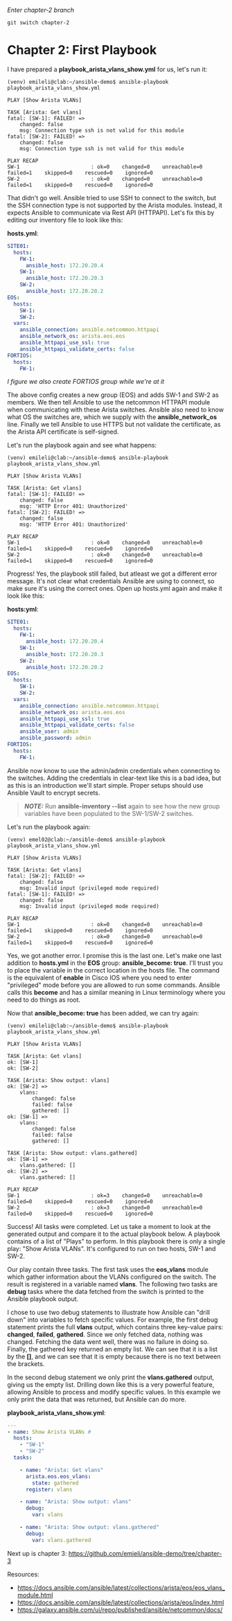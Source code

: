 *Enter chapter-2 branch*
```
git switch chapter-2
```

# Chapter 2: First Playbook
I have prepared a **playbook_arista_vlans_show.yml** for us, let's run it:
```
(venv) emileli@clab:~/ansible-demo$ ansible-playbook playbook_arista_vlans_show.yml

PLAY [Show Arista VLANs] 

TASK [Arista: Get vlans]
fatal: [SW-1]: FAILED! =>
    changed: false
    msg: Connection type ssh is not valid for this module
fatal: [SW-2]: FAILED! =>
    changed: false
    msg: Connection type ssh is not valid for this module

PLAY RECAP 
SW-1                       : ok=0    changed=0    unreachable=0    failed=1    skipped=0    rescued=0    ignored=0
SW-2                       : ok=0    changed=0    unreachable=0    failed=1    skipped=0    rescued=0    ignored=0
```

That didn't go well. Ansible tried to use SSH to connect to the switch, but the SSH connection type is not supported by the Arista modules. Instead, it expects Ansible to communicate via Rest API (HTTPAPI). Let's fix this by editing our inventory file to look like this:

**hosts.yml**:
```yaml
SITE01:
  hosts:
    FW-1:
      ansible_host: 172.20.20.4
    SW-1:
      ansible_host: 172.20.20.3
    SW-2:
      ansible_host: 172.20.20.2
EOS:
  hosts:
    SW-1:
    SW-2:
  vars:
    ansible_connection: ansible.netcommon.httpapi
    ansible_network_os: arista.eos.eos
    ansible_httpapi_use_ssl: true
    ansible_httpapi_validate_certs: false
FORTIOS:
  hosts:
    FW-1:
```
*I figure we also create FORTIOS group while we're at it*

The above config creates a new group (EOS) and adds SW-1 and SW-2 as members. We then tell Ansible to use the netcommon HTTPAPI module when communicating with these Arista switches. Ansible also need to know what OS the switches are, which we supply with the **ansible_network_os** line. Finally we tell Ansible to use HTTPS but not validate the certificate, as the Arista API certificate is self-signed.

Let's run the playbook again and see what happens:
```
(venv) emileli@clab:~/ansible-demo$ ansible-playbook playbook_arista_vlans_show.yml

PLAY [Show Arista VLANs] 

TASK [Arista: Get vlans]
fatal: [SW-1]: FAILED! =>
    changed: false
    msg: 'HTTP Error 401: Unauthorized'
fatal: [SW-2]: FAILED! =>
    changed: false
    msg: 'HTTP Error 401: Unauthorized'

PLAY RECAP 
SW-1                       : ok=0    changed=0    unreachable=0    failed=1    skipped=0    rescued=0    ignored=0
SW-2                       : ok=0    changed=0    unreachable=0    failed=1    skipped=0    rescued=0    ignored=0
```

Progress! Yes, the playbook still failed, but atleast we got a different error message. It's not clear what credentials Ansible are using to connect, so make sure it's using the correct ones. Open up hosts.yml again and make it look like this:

**hosts:yml**:
```yaml
SITE01:
  hosts:
    FW-1:
      ansible_host: 172.20.20.4
    SW-1:
      ansible_host: 172.20.20.3
    SW-2:
      ansible_host: 172.20.20.2
EOS:
  hosts:
    SW-1:
    SW-2:
  vars:
    ansible_connection: ansible.netcommon.httpapi
    ansible_network_os: arista.eos.eos
    ansible_httpapi_use_ssl: true
    ansible_httpapi_validate_certs: false
    ansible_user: admin
    ansible_password: admin
FORTIOS:
  hosts:
    FW-1:
```

Ansible now know to use the admin/admin credentials when connecting to the switches. Adding the credentials in clear-text like this is a bad idea, but as this is an introduction we'll start simple. Proper setups should use Ansible Vault to encrypt secrets.

> **_NOTE:_** Run **ansible-inventory --list** again to see how the new group variables have been populated to the SW-1/SW-2 switches.

Let's run the playbook again:
```
(venv) emel02@clab:~/ansible-demo$ ansible-playbook playbook_arista_vlans_show.yml

PLAY [Show Arista VLANs] 

TASK [Arista: Get vlans] 
fatal: [SW-2]: FAILED! =>
    changed: false
    msg: Invalid input (privileged mode required)
fatal: [SW-1]: FAILED! =>
    changed: false
    msg: Invalid input (privileged mode required)

PLAY RECAP 
SW-1                       : ok=0    changed=0    unreachable=0    failed=1    skipped=0    rescued=0    ignored=0
SW-2                       : ok=0    changed=0    unreachable=0    failed=1    skipped=0    rescued=0    ignored=0
```

Yes, we got another error. I promise this is the last one. Let's make one last addition to **hosts.yml** in the **EOS** group: **ansible_become: true**. I'll trust you to place the variable in the correct location in the hosts file. The command is the equivalent of **enable** in Cisco IOS where you need to enter "privileged" mode before you are allowed to run some commands. Ansible calls this **become** and has a similar meaning in Linux terminology where you need to do things as root.

Now that **ansible_become: true** has been added, we can try again:
```
(venv) emileli@clab:~/ansible-demo$ ansible-playbook playbook_arista_vlans_show.yml

PLAY [Show Arista VLANs] 

TASK [Arista: Get vlans]
ok: [SW-1]
ok: [SW-2]

TASK [Arista: Show output: vlans] 
ok: [SW-2] =>
    vlans:
        changed: false
        failed: false
        gathered: []
ok: [SW-1] =>
    vlans:
        changed: false
        failed: false
        gathered: []

TASK [Arista: Show output: vlans.gathered] 
ok: [SW-1] =>
    vlans.gathered: []
ok: [SW-2] =>
    vlans.gathered: []

PLAY RECAP 
SW-1                       : ok=3    changed=0    unreachable=0    failed=0    skipped=0    rescued=0    ignored=0
SW-2                       : ok=3    changed=0    unreachable=0    failed=0    skipped=0    rescued=0    ignored=0
```

Success! All tasks were completed. Let us take a moment to look at the generated output and compare it to the actual playbook below. A playbook contains of a list of "Plays" to perform. In this playbook there is only a single play: "Show Arista VLANs". It's configured to run on two hosts, SW-1 and SW-2.

Our play contain three tasks. The first task uses the **eos_vlans** module which gather information about the VLANs configured on the switch. The result is registered in a variable named **vlans**. The following two tasks are **debug** tasks where the data fetched from the switch is printed to the Ansible playbook output.

I chose to use two debug statements to illustrate how Ansible can "drill down" into variables to fetch specific values. For example, the first debug statement prints the full **vlans** output, which contains three key-value pairs: **changed**, **failed**, **gathered**. Since we only fetched data, nothing was changed. Fetching the data went well, there was no failure in doing so. Finally, the gathered key returned an empty list. We can see that it is a list by the **[]**, and we can see that it is empty because there is no text between the brackets.

In the second debug statement we only print the **vlans.gathered** output, giving us the empty list. Drilling down like this is a very powerful feature, allowing Ansible to process and modify specific values. In this example we only print the data that was returned, but Ansible can do more.

**playbook_arista_vlans_show.yml**:
```yaml
---
- name: Show Arista VLANs #
  hosts:
    - "SW-1"
    - "SW-2"
  tasks:

    - name: "Arista: Get vlans"
      arista.eos.eos_vlans:
        state: gathered
      register: vlans

    - name: "Arista: Show output: vlans"
      debug:
        var: vlans

    - name: "Arista: Show output: vlans.gathered"
      debug:
        var: vlans.gathered
```

Next up is chapter 3: https://github.com/emieli/ansible-demo/tree/chapter-3

Resources:
- https://docs.ansible.com/ansible/latest/collections/arista/eos/eos_vlans_module.html
- https://docs.ansible.com/ansible/latest/collections/arista/eos/index.html
- https://galaxy.ansible.com/ui/repo/published/ansible/netcommon/docs/
